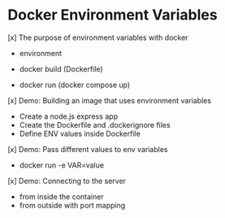 # Docker Environment Variables

[x] The purpose of environment variables with docker
  - environment

  - docker build (Dockerfile)
  - docker run (docker compose up)

[x] Demo: Building an image that uses environment variables
  - Create a node.js express app
  - Create the Dockerfile and .dockerignore files
  - Define ENV values inside Dockerfile

[x] Demo: Pass different values to env variables
  - docker run -e VAR=value

[x] Demo: Connecting to the server
  - from inside the container
  - from outside with port mapping
